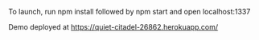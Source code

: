 To launch, run npm install followed by npm start and open localhost:1337

Demo deployed at https://quiet-citadel-26862.herokuapp.com/

